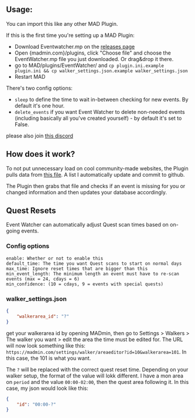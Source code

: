 ## Usage:
You can import this like any other MAD Plugin.

If this is the first time you're setting up a MAD Plugin:
- Download Eventwatcher.mp on the [releases page](https://github.com/ccev/mp-eventwatcher/releases)
- Open {madmin.com}/plugins, click "Choose file" and choose the EventWatcher.mp file you just downloaded. Or drag&drop it there.
- go to MAD/plugins/EventWatcher/ and `cp plugin.ini.example plugin.ini && cp walker_settings.json.example walker_settings.json`
- Restart MAD

There's two config options:
- `sleep` to define the time to wait in-between checking for new events. By default it's one hour.
- `delete_events` if you want Event Watcher to delete non-needed events (including basically all you've created yourself) - by default it's set to False.

please also join [this discord](https://discord.gg/cMZs5tk)

## How does it work?
To not put unnecessary load on cool community-made websites, the Plugin pulls data from [this file](https://raw.githubusercontent.com/ccev/pogoinfo/info/events/mad.json). A list I automatically update and commit to github.

The Plugin then grabs that file and checks if an event is missing for you or changed information and then updates your database accordingly.

## Quest Resets
Event Watcher can automatically adjust Quest scan times based on on-going events.

### Config options
```
enable: Whether or not to enable this
default_time: The time you want Quest scans to start on normal days
max_time: Ignore reset times that are bigger than this
min_event_length: The minimum length an event must have to re-scan events (max = 24, cdays = 6) 
min_confidence: (10 = cdays, 9 = events with special quests)
```

### walker_settings.json
```json
{
    "walkerarea_id": "?"
}
```
get your walkerarea id by opening MADmin, then go to Settings > Walkers > The walker you want > edit the area the time must be edited for. The URL will now look something like this: `https://madmin.com/settings/walker/areaeditor?id=10&walkerarea=101`. In this case, the 101 is what you want.

The `?` will be replaced with the correct quest reset time. Depending on your walker setup, the format of the value will lokk different. I have a mon area on `period` and the value `00:00-02:00`, then the quest area following it. In this case, my json would look like this:

```json
{
    "id": "00:00-?"
}
```